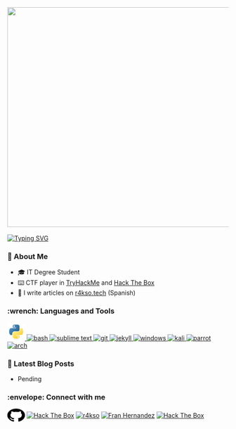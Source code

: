 <img src="https://github.com/xdann1/xDaNN1/blob/main/media/portada.jpg" height="500" width="1500">

<a href="https://git.io/typing-svg"><img src="https://readme-typing-svg.demolab.com?font=Alfa+Slab+One&size=25&pause=1000&color=A251F7&multiline=true&width=435&lines=I'm+r4kso;IT+Degree+Student+%7C+Pentester+wannabe+%7C+CTF+Player" alt="Typing SVG" /></a>

### :bust_in_silhouette: About Me
  
- :mortar_board: IT Degree Student
- :keyboard: CTF player in [TryHackMe](https://tryhackme.com/p/Rakso) and [Hack The Box](https://app.hackthebox.com/profile/472440) 
- :pencil: I write articles on [r4kso.tech](https://www.r4kso.tech/) (Spanish)

<h3 align="left">:wrench: Languages and Tools</h3>
<p align="left"> <a href="https://www.python.org" target="_blank" rel="noreferrer"> <img src="https://raw.githubusercontent.com/devicons/devicon/master/icons/python/python-original.svg" alt="python" width="40" height="40"/> </a> <a href="https://www.gnu.org/software/bash/" target="_blank" rel="noreferrer"> <img src="https://www.vectorlogo.zone/logos/gnu_bash/gnu_bash-icon.svg" alt="bash" width="40" height="40"/> </a> <a href="https://www.sublimetext.com/" target="_blank" rel="noreferrer"> <img src="https://raw.githubusercontent.com/get-icon/geticon/master/icons/sublime-text.svg" alt="sublime text" width="40" height="40"/> </a> <a href="https://git-scm.com/" target="_blank" rel="noreferrer"> <img src="https://www.vectorlogo.zone/logos/git-scm/git-scm-icon.svg" alt="git" width="40" height="40"/> </a> <a href="https://jekyllrb.com/" target="_blank" rel="noreferrer"> <img src="https://www.vectorlogo.zone/logos/jekyllrb/jekyllrb-icon.svg" alt="jekyll" width="40" height="40"/> </a> <a href="https://www.microsoft.com/es-es/software-download/windows10" target="_blank" rel="noreferrer"> <img src="https://raw.githubusercontent.com/get-icon/geticon/master/icons/microsoft-windows.svg" alt="windows" width="40" height="40"/> </a> <a href="https://www.kali.org/" target="_blank" rel="noreferrer"> <img src="https://raw.githubusercontent.com/get-icon/geticon/master/icons/kali-dragon-icon.svg" alt="kali" width="40" height="40"/> </a> <a href="https://www.parrotsec.org/" target="_blank" rel="noreferrer"> <img src="https://camo.githubusercontent.com/af00af6c9fb1a489d43d0d5b5f127a8a0146be37ffad59ee9b959d7f4e130297/68747470733a2f2f706172726f747365632e6f72672f66617669636f6e2e706e67" alt="parrot" width="40" height="40"/> </a> <a href="https://archlinux.org/" target="_blank" rel="noreferrer"> <img src="https://raw.githubusercontent.com/get-icon/geticon/master/icons/archlinux.svg" alt="arch" width="40" height="40"/> </a> </p>

### :closed_book: Latest Blog Posts
<!-- BLOG-POST-LIST:START -->
- Pending
<!-- BLOG-POST-LIST:END -->

<h3 align="left">:envelope: Connect with me</h3>
<p align="left">
<a href="https://github.com/r4kso" target="blank"><img align="center" src="https://raw.githubusercontent.com/FedericoManzano/bodystyle-iconos/master/svg/bs-github.svg" alt="r4kso" height="30" width="40" /></a>
<a href="https://discord.com/users/r4kso#5018" target="blank"><img align="center" src="https://cdn.jsdelivr.net/npm/simple-icons@3.1.0/icons/discord.svg" alt="Hack The Box" height="30" width="40" /></a>
<a href="https://twitter.com/notaboutfran" target="blank"><img align="center" src="https://raw.githubusercontent.com/rahuldkjain/github-profile-readme-generator/master/src/images/icons/Social/twitter.svg" alt="r4kso" height="30" width="40" /></a>
<a href="https://www.linkedin.com/in/franhernandezrizo/" target="blank"><img align="center" src="https://raw.githubusercontent.com/rahuldkjain/github-profile-readme-generator/master/src/images/icons/Social/linked-in-alt.svg" alt="Fran Hernandez" height="30" width="40" /></a>
<a href="https://app.hackthebox.com/profile/472440" target="blank"><img align="center" src="https://avatars.githubusercontent.com/u/31746234?s=200&v=4" alt="Hack The Box" height="30" width="40" /></a>
</p>
